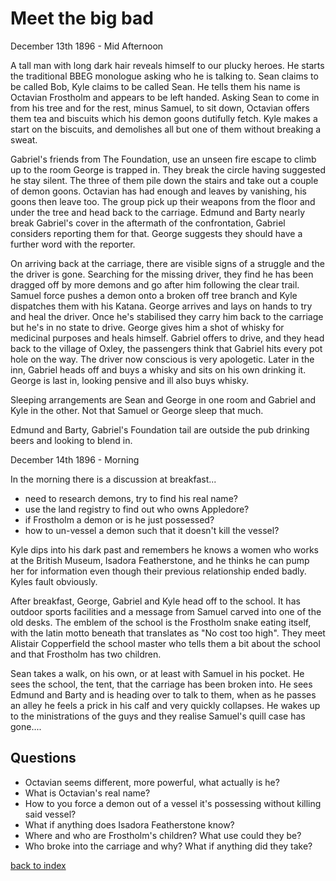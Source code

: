 # Meet the big bad

December 13th 1896 - Mid Afternoon

A tall man with long dark hair reveals himself to our plucky heroes. He starts the traditional BBEG monologue asking who he is talking to. Sean claims to be called Bob, Kyle claims to be called Sean. He tells them his name is Octavian Frostholm and appears to be left handed. Asking Sean to come in from his tree and for the rest, minus Samuel, to sit down, Octavian offers them tea and biscuits which his demon goons dutifully fetch. Kyle makes a start on the biscuits, and demolishes all but one of them without breaking a sweat.

Gabriel's friends from The Foundation, use an unseen fire escape to climb up to the room George is trapped in. They break the circle having suggested he stay silent. The three of them pile down the stairs and take out a couple of demon goons. Octavian has had enough and leaves by vanishing, his goons then leave too. The group pick up their weapons from the floor and under the tree and head back to the carriage. Edmund and Barty nearly break Gabriel's cover in the aftermath of the confrontation, Gabriel considers reporting them for that. George suggests they should have a further word with the reporter.

On arriving back at the carriage, there are visible signs of a struggle and the the driver is gone. Searching for the missing driver, they find he has been dragged off by more demons and go after him following the clear trail. Samuel force pushes a demon onto a broken off tree branch and Kyle dispatches them with his Katana. George arrives and lays on hands to try and heal the driver. Once he's stabilised they carry him back to the carriage but he's in no state to drive. George gives him a shot of whisky for medicinal purposes and heals himself. Gabriel offers to drive, and they head back to the village of Oxley, the passengers think that Gabriel hits every pot hole on the way. The driver now conscious is very apologetic. Later in the inn, Gabriel heads off and buys a whisky and sits on his own drinking it. George is last in, looking pensive and ill also buys whisky.

Sleeping arrangements are Sean and George in one room and Gabriel and Kyle in the other. Not that Samuel or George sleep that much.

Edmund and Barty, Gabriel's Foundation tail are outside the pub drinking beers and looking to blend in.

December 14th 1896 - Morning

In the morning there is a discussion at breakfast...
* need to research demons, try to find his real name?
* use the land registry to find out who owns Appledore?
* if Frostholm a demon or is he just possessed?
* how to un-vessel a demon such that it doesn't kill the vessel?

Kyle dips into his dark past and remembers he knows a women who works at the British Museum, Isadora Featherstone, and he thinks he can pump her for information even though their previous relationship ended badly. Kyles fault obviously.

After breakfast, George, Gabriel and Kyle head off to the school. It has outdoor sports facilities and a message from Samuel carved into one of the old desks. The emblem of the school is the Frostholm snake eating itself, with the latin motto beneath that translates as "No cost too high". They meet Alistair Copperfield the school master who tells them a bit about the school and that Frostholm has two children.

Sean takes a walk, on his own, or at least with Samuel in his pocket. He sees the school, the tent, that the carriage has been broken into. He sees Edmund and Barty and is heading over to talk to them, when as he passes an alley he feels a prick in his calf and very quickly collapses. He wakes up to the ministrations of the guys and they realise Samuel's quill case has gone....

## Questions
* Octavian seems different, more powerful, what actually is he?
* What is Octavian's real name?
* How to you force a demon out of a vessel it's possessing without killing said vessel?
* What if anything does Isadora Featherstone know?
* Where and who are Frostholm's children? What use could they be?
* Who broke into the carriage and why? What if anything did they take?

[back to index](index)
